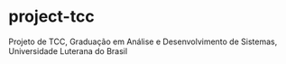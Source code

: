 # project-tcc
Projeto de TCC, Graduação em Análise e Desenvolvimento de Sistemas, Universidade Luterana do Brasil
